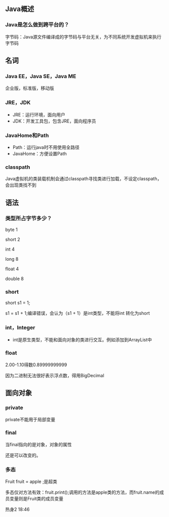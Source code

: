 ## Java概述

### Java是怎么做到跨平台的？

字节码：Java源文件编译成的字节码与平台无关，为不同系统开发虚拟机来执行字节码

## 名词

### Java EE，Java SE，Java ME

企业版，标准版，移动版

### JRE，JDK

- JRE：运行环境，面向用户
- JDK：开发工具包，包含JRE，面向程序员

### JavaHome和Path

- Path：运行java时不用使用全路径
- JavaHome：方便设置Path

### classpath

Java虚拟机的类装载机制会通过classpath寻找类进行加载，不设定classpath，会出现类找不到

## 语法

### 类型所占字节多少？

byte 1

short 2

int 4

long 8

float 4

double 8

### short

short s1 = 1;

s1 = s1 + 1;编译错误，会认为（s1 + 1）是int类型，不能将int 转化为short

### int，Integer

- int是原生类型，不能和面向对象的类进行交互。例如添加到ArrayList中

### float

2.00-1.10得数0.89999999999

因为二进制无法很好表示浮点数，得用BigDecimal   

## 面向对象

###  private

private不能用于局部变量

### final

当final指向的是对象，对象的属性

还是可以改变的。

### 多态

Fruit fruit = apple ;是超类

多态仅对方法有效：fruit.print();调用的方法是apple类的方法，而fruit.name的成员变量则是Fruit类的成员变量









热身2	18:46



